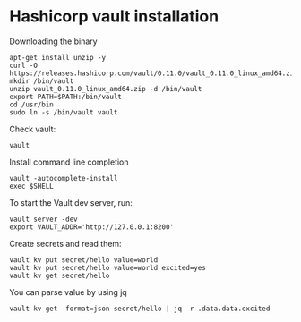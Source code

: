 # Hashicorp vault installation

Downloading the binary 

```
apt-get install unzip -y
curl -O https://releases.hashicorp.com/vault/0.11.0/vault_0.11.0_linux_amd64.zip
mkdir /bin/vault
unzip vault_0.11.0_linux_amd64.zip -d /bin/vault
export PATH=$PATH:/bin/vault
cd /usr/bin
sudo ln -s /bin/vault vault
```

Check vault:

```
vault
```

Install command line completion

```
vault -autocomplete-install
exec $SHELL
```

To start the Vault dev server, run:

```
vault server -dev
export VAULT_ADDR='http://127.0.0.1:8200'
```

Create secrets and read them:

```
vault kv put secret/hello value=world
vault kv put secret/hello value=world excited=yes
vault kv get secret/hello
```

You can parse value by using jq

```
vault kv get -format=json secret/hello | jq -r .data.data.excited
```
